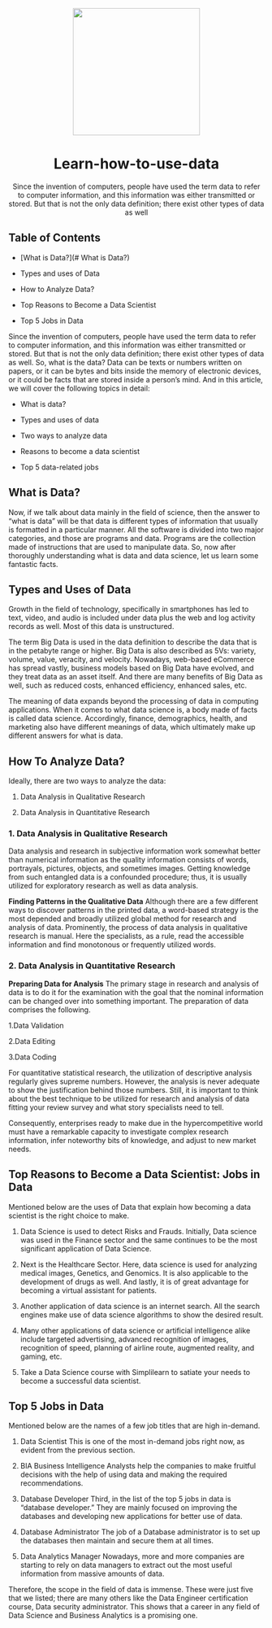<p align="center">
  <img src="" width=250px>
</p>

<h1 align="center"> Learn-how-to-use-data </h1>
<p align="center">Since the invention of computers, people have used the term data to refer to computer information, and this information was either transmitted or stored. But that is not the only data definition; there exist other types of data as well </p>

## Table of Contents
- [What is Data?](# What is Data?)

- Types and uses of Data

- How to Analyze Data?

- Top Reasons to Become a Data Scientist

- Top 5 Jobs in Data

Since the invention of computers, people have used the term data to refer to computer information, and this information was either transmitted or stored. But that is not the only data definition; there exist other types of data as well. So, what is the data? Data can be texts or numbers written on papers, or it can be bytes and bits inside the memory of electronic devices, or it could be facts that are stored inside a person’s mind. And in this article, we will cover the following topics in detail:

- What is data?

- Types and uses of data

- Two ways to analyze data

- Reasons to become a data scientist 

- Top 5 data-related jobs

## What is Data?
Now, if we talk about data mainly in the field of science, then the answer to “what is data” will be that data is different types of information that usually is formatted in a particular manner. All the software is divided into two major categories, and those are programs and data. Programs are the collection made of instructions that are used to manipulate data. So, now after thoroughly understanding what is data and data science, let us learn some fantastic facts.

## Types and Uses of Data
Growth in the field of technology, specifically in smartphones has led to text, video, and audio is included under data plus the web and log activity records as well. Most of this data is unstructured.

The term Big Data is used in the data definition to describe the data that is in the petabyte range or higher. Big Data is also described as 5Vs: variety, volume, value, veracity, and velocity. Nowadays, web-based eCommerce has spread vastly, business models based on Big Data have evolved, and they treat data as an asset itself. And there are many benefits of Big Data as well, such as reduced costs, enhanced efficiency, enhanced sales, etc.

The meaning of data expands beyond the processing of data in computing applications. When it comes to what data science is, a body made of facts is called data science. Accordingly, finance, demographics, health, and marketing also have different meanings of data, which ultimately make up different answers for what is data.

## How To Analyze Data?
Ideally, there are two ways to analyze the data:

1. Data Analysis in Qualitative Research

2. Data Analysis in Quantitative Research

### 1. Data Analysis in Qualitative Research
Data analysis and research in subjective information work somewhat better than numerical information as the quality information consists of words, portrayals, pictures, objects, and sometimes images. Getting knowledge from such entangled data is a confounded procedure; thus, it is usually utilized for exploratory research as well as data analysis.

**Finding Patterns in the Qualitative Data**
Although there are a few different ways to discover patterns in the printed data, a word-based strategy is the most depended and broadly utilized global method for research and analysis of data. Prominently, the process of data analysis in qualitative research is manual. Here the specialists, as a rule, read the accessible information and find monotonous or frequently utilized words.

### 2. Data Analysis in Quantitative Research

**Preparing Data for Analysis**
The primary stage in research and analysis of data is to do it for the examination with the goal that the nominal information can be changed over into something important. The preparation of data comprises the following. 

1.Data Validation

2.Data Editing

3.Data Coding

For quantitative statistical research, the utilization of descriptive analysis regularly gives supreme numbers. However, the analysis is never adequate to show the justification behind those numbers. Still, it is important to think about the best technique to be utilized for research and analysis of data fitting your review survey and what story specialists need to tell.

Consequently, enterprises ready to make due in the hypercompetitive world must have a remarkable capacity to investigate complex research information, infer noteworthy bits of knowledge, and adjust to new market needs.

## Top Reasons to Become a Data Scientist: Jobs in Data
Mentioned below are the uses of Data that explain how becoming a data scientist is the right choice to make. 

1. Data Science is used to detect Risks and Frauds. Initially, Data science was used in the Finance sector and the same continues to be the most significant application of Data Science.

2. Next is the Healthcare Sector. Here, data science is used for analyzing medical images, Genetics, and Genomics. It is also applicable to the development of drugs as well. And lastly, it is of great advantage for becoming a virtual assistant for patients.

3. Another application of data science is an internet search. All the search engines make use of data science algorithms to show the desired result.

4. Many other applications of data science or artificial intelligence alike include targeted advertising, advanced recognition of images, recognition of speed, planning of airline route, augmented reality, and gaming, etc.

5. Take a Data Science course with Simplilearn to satiate your needs to become a successful data scientist.

## Top 5 Jobs in Data
Mentioned below are the names of a few job titles that are high in-demand.

1. Data Scientist
This is one of the most in-demand jobs right now, as evident from the previous section.

2. BIA
Business Intelligence Analysts help the companies to make fruitful decisions with the help of using data and making the required recommendations.

3. Database Developer
Third, in the list of the top 5 jobs in data is “database developer.” They are mainly focused on improving the databases and developing new applications for better use of data.

4. Database Administrator
The job of a Database administrator is to set up the databases then maintain and secure them at all times.

5. Data Analytics Manager
Nowadays, more and more companies are starting to rely on data managers to extract out the most useful information from massive amounts of data.

Therefore, the scope in the field of data is immense. These were just five that we listed; there are many others like the Data Engineer certification course, Data security administrator. This shows that a career in any field of Data Science and Business Analytics is a promising one.

